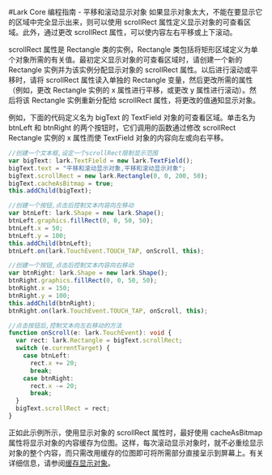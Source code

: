 #Lark Core 编程指南 - 平移和滚动显示对象
如果显示对象太大，不能在要显示它的区域中完全显示出来，则可以使用 scrollRect 属性定义显示对象的可查看区域。此外，通过更改 scrollRect 属性，可以使内容左右平移或上下滚动。

scrollRect 属性是 Rectangle 类的实例，Rectangle 类包括将矩形区域定义为单个对象所需的有关值。最初定义显示对象的可查看区域时，请创建一个新的 Rectangle 实例并为该实例分配显示对象的 scrollRect 属性。以后进行滚动或平移时，请将 scrollRect 属性读入单独的 Rectangle 变量，然后更改所需的属性（例如，更改 Rectangle 实例的 x 属性进行平移，或更改 y 属性进行滚动）。然后将该 Rectangle 实例重新分配给 scrollRect 属性，将更改的值通知显示对象。

例如，下面的代码定义名为 bigText 的 TextField 对象的可查看区域。单击名为 btnLeft 和 btnRight 的两个按钮时，它们调用的函数通过修改 scrollRect Rectangle 实例的 x 属性而使 TextField 对象的内容向左或向右平移。
```  TypeScript
//创建一个文本框,设定一个scrollRect限制显示范围
var bigText: lark.TextField = new lark.TextField();
bigText.text = "平移和滚动显示对象,平移和滚动显示对象";
bigText.scrollRect = new lark.Rectangle(0, 0, 200, 50);
bigText.cacheAsBitmap = true;
this.addChild(bigText);

//创建一个按钮,点击后控制文本内容向左移动
var btnLeft: lark.Shape = new lark.Shape();
btnLeft.graphics.fillRect(0, 0, 50, 50);
btnLeft.x = 50;
btnLeft.y = 100;
this.addChild(btnLeft);
btnLeft.on(lark.TouchEvent.TOUCH_TAP, onScroll, this);

//创建一个按钮,点击后控制文本内容向右移动
var btnRight: lark.Shape = new lark.Shape();
btnRight.graphics.fillRect(0, 0, 50, 50);
btnRight.x = 150;
btnRight.y = 100;
this.addChild(btnRight);
btnRight.on(lark.TouchEvent.TOUCH_TAP, onScroll, this);

//点击按钮后,控制文本向左右移动的方法
function onScroll(e: lark.TouchEvent): void {
  var rect: lark.Rectangle = bigText.scrollRect;
  switch (e.currentTarget) {
    case btnLeft:
      rect.x += 20;
      break;
    case btnRight:
      rect.x -= 20;
      break;
  }
  bigText.scrollRect = rect;
}
 ```
 正如此示例所示，使用显示对象的 scrollRect 属性时，最好使用 cacheAsBitmap 属性将显示对象的内容缓存为位图。这样，每次滚动显示对象时，就不必重绘显示对象的整个内容，而只需改用缓存的位图即可将所需部分直接呈示到屏幕上。有关详细信息，请参阅[缓存显示对象](7-4-cacheAsBitmap.md)。
